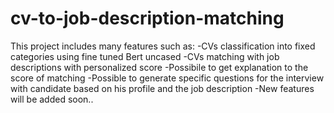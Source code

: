 # cv-to-job-description-matching
This project includes many features such as:
-CVs classification into fixed categories using fine tuned Bert uncased
-CVs matching with job descriptions with personalized score
-Possibile to get explanation to the score of matching
-Possible to generate specific questions for the interview with candidate based on his profile and the job description
-New features will be added soon..
